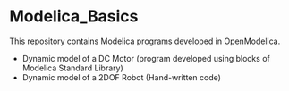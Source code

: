 # Modelica_Basics

This repository contains Modelica programs developed in OpenModelica. 
 - Dynamic model of a DC Motor (program developed using blocks of Modelica Standard Library)
 - Dynamic model of a 2DOF Robot (Hand-written code)
